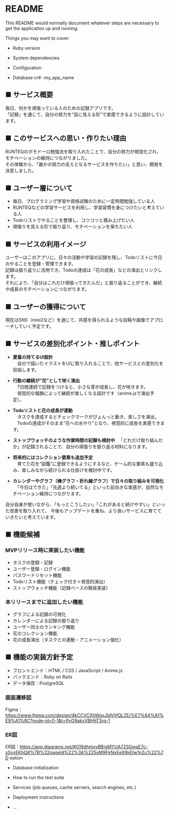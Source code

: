 # README

This README would normally document whatever steps are necessary to get the
application up and running.

Things you may want to cover:

* Ruby version

* System dependencies

* Configuration

* Database cr# -my_app_name

## ■ サービス概要  
毎日、何かを頑張っている人のための記録アプリです。  
「記録」を通じて、自分の努力を“目に見える形”で実感できるように設計しています。

## ■ このサービスへの思い・作りたい理由  
RUNTEQのポモドーロ勉強法を取り入れたことで、自分の努力が視覚化され、モチベーションの維持につながりました。  
その体験から、「誰かの努力の支えとなるサービスを作りたい」と思い、開発を決意しました。

## ■ ユーザー層について  
- 毎日、プログラミング学習や資格試験のために一定時間勉強している人  
- RUNTEQなどの学習サービスを利用し、学習習慣を身につけたいと考えている人  
- Todoリストでやることを整理し、コツコツと積み上げたい人
- 頑張りを見える形で振り返り、モチベーションを保ちたい人

## ■ サービスの利用イメージ  
ユーザーはこのアプリに、日々の活動や学習の記録を残し、Todoリストに今日のやることを登録・管理できます。  
記録は振り返りに活用でき、Todoの達成は「花の成長」などの演出とリンクします。  
それにより、「自分はこれだけ頑張ってきたんだ」と振り返ることができ、継続や成長のモチベーションにつながります。

## ■ ユーザーの獲得について  
現在はSNS（mixi2など）を通じて、共感を得られるような投稿や画像でアプローチしていく予定です。

## ■ サービスの差別化ポイント・推しポイント  
- **愛着の持てるUI設計**  
　自分で描いたイラストをUIに取り入れることで、他サービスとの差別化を目指します。

- **行動の継続が“花”として咲く演出**  
　7日間連続で記録をつけると、小さな芽が成長し、花が咲きます。  
　視覚的な報酬によって継続が楽しくなる設計です（anime.jsで演出予定）。

- **Todoリストと花の成長が連動**  
　タスクを達成するとチェックマークがぴょんっと動き、楽しさを演出。  
　Todoの達成がそのまま“花への水やり”となり、視覚的に成長を実感できます。

- **ストップウォッチのような作業時間の記録も検討中**
　「どれだけ取り組んだか」が記録されることで、自分の頑張りを振り返る材料になります。

- **将来的にはコレクション要素も追加予定**  
　育てた花を“図鑑”に登録できるようにするなど、ゲーム的な要素も盛り込み、楽しみながら続けられる仕掛けを検討中です。

- **カレンダーやグラフ（棒グラフ・折れ線グラフ）で日々の取り組みを可視化**  
　「今日はできた」「先週より続いてる」といった前向きな実感が、自然なモチベーション維持につながります。

自分自身が使いながら、「もっとこうしたい」「これがあると続けやすい」といった改善を取り入れて、
今後もアップデートを重ね、より良いサービスに育てていきたいと考えています。

## ■ 機能候補  

### MVPリリース時に実装したい機能  
- タスクの登録・記録  
- ユーザー登録・ログイン機能  
- パスワードリセット機能  
- Todoリスト機能（チェック付き＋視覚的演出）
- ストップウォッチ機能（記録ベースの簡易実装）

### 本リリースまでに追加したい機能  
- グラフによる記録の可視化  
- カレンダーによる記録の振り返り  
- ユーザー同士のランキング機能  
- 花のコレクション機能  
- 花の成長演出（タスクとの連動・アニメーション強化）

## ■ 機能の実装方針予定  
- フロントエンド：HTML / CSS / JavaScript / Anime.js  
- バックエンド：Ruby on Rails  
- データ保存：PostgreSQL

### 画面遷移図
Figma：https://www.figma.com/design/4kCCVCXhWqxJIdVIifQLZE/%E7%84%A1%E9%A1%8C?node-id=0-1&t=IfvO9akxVBHhT3rq-1

### ER図
ER図：https://app.diagrams.net/#G19dhmxyBBigMYUA72SGwaE7c-xSvxEKhQ#%7B%22pageId%22%3A%225xM9FkNxEeX8kEIw1n2u%22%7D
eation

* Database initialization

* How to run the test suite

* Services (job queues, cache servers, search engines, etc.)

* Deployment instructions

* ...
